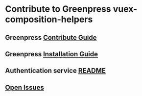 # Contribute to Greenpress vuex-composition-helpers

## Greenpress [Contribute Guide](https://docs.greenpress.info/guide/contribute/getting-started.html)

## Greenpress [Installation Guide](https://docs.greenpress.info/guide/getting-started.html)

## Authentication service [README](./README.md)

## [Open Issues](https://github.com/greenpress/vuex-composition-helpers/issues)
